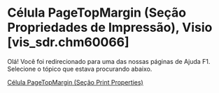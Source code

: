 
# Célula PageTopMargin (Seção Propriedades de Impressão), Visio [vis_sdr.chm60066]

Olá! Você foi redirecionado para uma das nossas páginas de Ajuda F1. Selecione o tópico que estava procurando abaixo.

[Célula PageTopMargin (Seção Print Properties)](http://msdn.microsoft.com/library/2ba0fd22-65a6-6cb6-da00-08f391705544%28Office.15%29.aspx)
